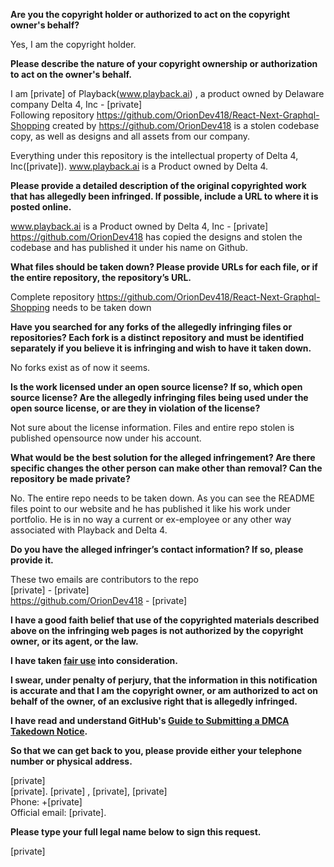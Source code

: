 **Are you the copyright holder or authorized to act on the copyright owner's behalf?**

Yes, I am the copyright holder.

**Please describe the nature of your copyright ownership or authorization to act on the owner's behalf.**

I am [private] of Playback(www.playback.ai) , a product owned by Delaware company Delta 4, Inc - [private]  
Following repository https://github.com/OrionDev418/React-Next-Graphql-Shopping created by https://github.com/OrionDev418 is a stolen codebase copy, as well as designs and all assets from our company.

Everything under this repository is the intellectual property of Delta 4, Inc([private]). www.playback.ai is a Product owned by Delta 4.

**Please provide a detailed description of the original copyrighted work that has allegedly been infringed. If possible, include a URL to where it is posted online.**

www.playback.ai is a Product owned by Delta 4, Inc - [private]  
https://github.com/OrionDev418 has copied the designs and stolen the codebase and has published it under his name on Github.

**What files should be taken down? Please provide URLs for each file, or if the entire repository, the repository’s URL.**

Complete repository https://github.com/OrionDev418/React-Next-Graphql-Shopping needs to be taken down

**Have you searched for any forks of the allegedly infringing files or repositories? Each fork is a distinct repository and must be identified separately if you believe it is infringing and wish to have it taken down.**

No forks exist as of now it seems.

**Is the work licensed under an open source license? If so, which open source license? Are the allegedly infringing files being used under the open source license, or are they in violation of the license?**

Not sure about the license information. Files and entire repo stolen is published opensource now under his account.

**What would be the best solution for the alleged infringement? Are there specific changes the other person can make other than removal? Can the repository be made private?**

No. The entire repo needs to be taken down. As you can see the README files point to our website and he has published it like his work under portfolio. He is in no way a current or ex-employee or any other way associated with Playback and Delta 4.

**Do you have the alleged infringer’s contact information? If so, please provide it.**

These two emails are contributors to the repo  
[private] - [private]  
https://github.com/OrionDev418 - [private]  

**I have a good faith belief that use of the copyrighted materials described above on the infringing web pages is not authorized by the copyright owner, or its agent, or the law.**

**I have taken <a href="https://www.lumendatabase.org/topics/22">fair use</a> into consideration.**

**I swear, under penalty of perjury, that the information in this notification is accurate and that I am the copyright owner, or am authorized to act on behalf of the owner, of an exclusive right that is allegedly infringed.**

**I have read and understand GitHub's <a href="https://docs.github.com/articles/guide-to-submitting-a-dmca-takedown-notice/">Guide to Submitting a DMCA Takedown Notice</a>.**

**So that we can get back to you, please provide either your telephone number or physical address.**

[private]  
[private]. 
[private] , [private], [private]  
Phone: +[private]  
Official email: [private]. 

**Please type your full legal name below to sign this request.**

[private]

